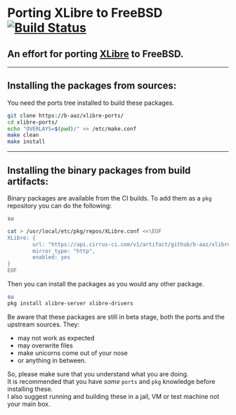 # Porting XLibre to FreeBSD [![Build Status](https://api.cirrus-ci.com/github/b-aaz/xlibre-ports.svg)](https://cirrus-ci.com/github/b-aaz/xlibre-ports)

## An effort for porting [XLibre](https://github.com/X11Libre) to FreeBSD.



---
## Installing the packages from sources:

You need the ports tree installed to build these packages.

```sh
git clone https://b-aaz/xlibre-ports/
cd xlibre-ports/
echo "OVERLAYS=$(pwd)/" >> /etc/make.conf
make clean
make install
```
---
## Installing the binary packages from build artifacts:
Binary packages are available from the CI builds.
To add them as a `pkg` repository you can do the following:
```sh
su

cat > /usr/local/etc/pkg/repos/XLibre.conf <<\EOF
XLibre: {
        url: "https://api.cirrus-ci.com/v1/artifact/github/b-aaz/xlibre-ports/pkgs/pkgs/pkgs/${ABI}",
        mirror_type: "http",
        enabled: yes
}
EOF
```
Then you can install the packages as you would any other package.
```sh
su
pkg install xlibre-server xlibre-drivers
```
Be aware that these packages are still in beta stage, both the ports and the upstream sources.
They:
* may not work as expected
* may overwrite files
* make unicorns come out of your nose
* or anything in between.

So, please make sure that you understand what you are doing.  
It is recommended that you have _some_ `ports` and `pkg` knowledge before installing these.  
I also suggest running and building these in a jail, VM or test machine not your main box.
